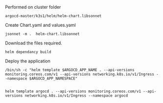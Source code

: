 Performed on cluster folder

`argocd-master/k3s1/helm/helm-chart.libsonnet`

Create Chart.yaml and values.yaml

```
jsonnet -m .  helm-chart.libsonnet 
```

Download the files required.

```
helm dependancy build
```



Deploy the application

```
/bin/sh -c "helm template $ARGOCD_APP_NAME . --api-versions monitoring.coreos.com/v1 --api-versions networking.k8s.io/v1/Ingress --namespace $ARGOCD_APP_NAMESPACE"


helm template argocd . --api-versions monitoring.coreos.com/v1 --api-versions networking.k8s.io/v1/Ingress --namespace argocd

```

